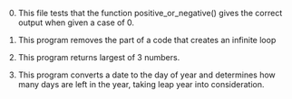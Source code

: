 0. This file tests that the function positive_or_negative() gives the correct output when given a case of 0.

1. This program removes the part of a code that creates an infinite loop

2. This program returns largest of 3 numbers.

3. This program converts a date to the day of year and determines how many days are left in the year, taking leap year into consideration. 
